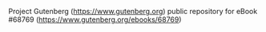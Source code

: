 Project Gutenberg (https://www.gutenberg.org) public repository for
eBook #68769 (https://www.gutenberg.org/ebooks/68769)
